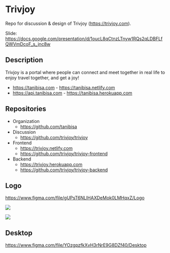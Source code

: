 # Trivjoy

Repo for discussion & design of Trivjoy (https://trivjoy.com).

Slide: https://docs.google.com/presentation/d/1oucL8qCtnzLTnyw1RQs2qLDBFLfQWVmDcoF_s_jnc8w

## Description

Trivjoy is a portal where people can connect and meet together in real life to enjoy travel together, and get a joy!

- https://tanibisa.com - https://tanibisa.netlify.com
- https://api.tanibisa.com - https://tanibisa.herokuapp.com

## Repositories

- Organization
  - https://github.com/tanibisa
- Discussion
  - https://github.com/trivjoy/trivjoy
- Frontend
  - https://trivjoy.netlify.com
  - https://github.com/trivjoy/trivjoy-frontend
- Backend
  - https://trivjoy.herokuapp.com
  - https://github.com/trivjoy/trivjoy-backend

## Logo

https://www.figma.com/file/gUPsT6NLIHAXDeMok0LMHqxZ/Logo

![](./assets/trivjoy-logo1.png)

![](./assets/trivjoy-logo2.png)

## Desktop

https://www.figma.com/file/YOzgpzfkXvH3rNrE9G8DZf40/Desktop
